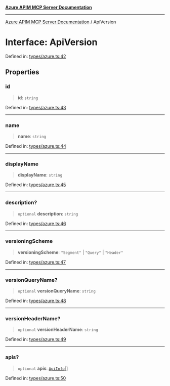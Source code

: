 [**Azure APIM MCP Server Documentation**](../README.md)

***

[Azure APIM MCP Server Documentation](../globals.md) / ApiVersion

# Interface: ApiVersion

Defined in: [types/azure.ts:42](https://github.com/dviana78/test-mcp-repo/blob/main/src/types/azure.ts#L42)

## Properties

### id

> **id**: `string`

Defined in: [types/azure.ts:43](https://github.com/dviana78/test-mcp-repo/blob/main/src/types/azure.ts#L43)

***

### name

> **name**: `string`

Defined in: [types/azure.ts:44](https://github.com/dviana78/test-mcp-repo/blob/main/src/types/azure.ts#L44)

***

### displayName

> **displayName**: `string`

Defined in: [types/azure.ts:45](https://github.com/dviana78/test-mcp-repo/blob/main/src/types/azure.ts#L45)

***

### description?

> `optional` **description**: `string`

Defined in: [types/azure.ts:46](https://github.com/dviana78/test-mcp-repo/blob/main/src/types/azure.ts#L46)

***

### versioningScheme

> **versioningScheme**: `"Segment"` \| `"Query"` \| `"Header"`

Defined in: [types/azure.ts:47](https://github.com/dviana78/test-mcp-repo/blob/main/src/types/azure.ts#L47)

***

### versionQueryName?

> `optional` **versionQueryName**: `string`

Defined in: [types/azure.ts:48](https://github.com/dviana78/test-mcp-repo/blob/main/src/types/azure.ts#L48)

***

### versionHeaderName?

> `optional` **versionHeaderName**: `string`

Defined in: [types/azure.ts:49](https://github.com/dviana78/test-mcp-repo/blob/main/src/types/azure.ts#L49)

***

### apis?

> `optional` **apis**: [`ApiInfo`](ApiInfo.md)[]

Defined in: [types/azure.ts:50](https://github.com/dviana78/test-mcp-repo/blob/main/src/types/azure.ts#L50)

